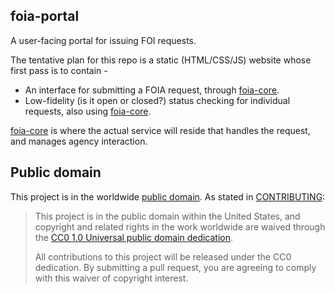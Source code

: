 ## foia-portal

A user-facing portal for issuing FOI requests.

The tentative plan for this repo is a static (HTML/CSS/JS) website whose first pass is to contain -

* An interface for submitting a FOIA request, through [foia-core](https://github.com/18f/foia-core).
* Low-fidelity (is it open or closed?) status checking for individual requests, also using [foia-core](https://github.com/18f/foia-core).

[foia-core](https://github.com/18f/foia-core) is where the actual service will reside that handles the request, and manages agency interaction.

## Public domain

This project is in the worldwide [public domain](LICENSE.md). As stated in [CONTRIBUTING](CONTRIBUTING.md):

> This project is in the public domain within the United States, and copyright and related rights in the work worldwide are waived through the [CC0 1.0 Universal public domain dedication](https://creativecommons.org/publicdomain/zero/1.0/).
>
> All contributions to this project will be released under the CC0 dedication. By submitting a pull request, you are agreeing to comply with this waiver of copyright interest.
